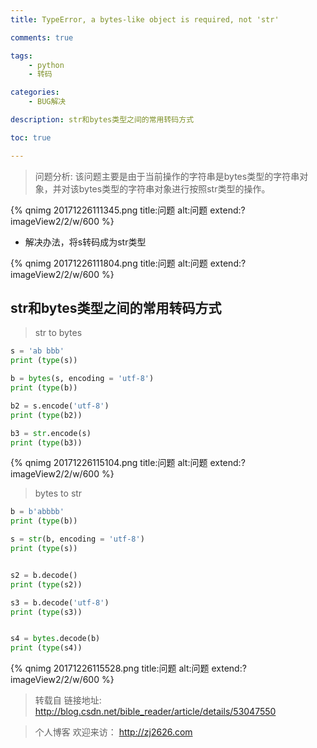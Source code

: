 ```yaml
---
title: TypeError, a bytes-like object is required, not 'str'

comments: true

tags: 
    - python
    - 转码

categories: 
    - BUG解决

description: str和bytes类型之间的常用转码方式

toc: true

---
```


> 问题分析: 该问题主要是由于当前操作的字符串是bytes类型的字符串对象，并对该bytes类型的字符串对象进行按照str类型的操作。

{% qnimg 20171226111345.png title:问题 alt:问题 extend:?imageView2/2/w/600 %}

* 解决办法，将s转码成为str类型

{% qnimg 20171226111804.png title:问题 alt:问题 extend:?imageView2/2/w/600 %}

<!--more-->

## str和bytes类型之间的常用转码方式

> str to bytes

```python
s = 'ab bbb'
print (type(s))

b = bytes(s, encoding = 'utf-8')
print (type(b))

b2 = s.encode('utf-8')
print (type(b2))

b3 = str.encode(s)
print (type(b3))
```

{% qnimg 20171226115104.png title:问题 alt:问题 extend:?imageView2/2/w/600 %}

> bytes to str

```python
b = b'abbbb'
print (type(b))

s = str(b, encoding = 'utf-8')
print (type(s))


s2 = b.decode()
print (type(s2))

s3 = b.decode('utf-8')
print (type(s3))


s4 = bytes.decode(b)
print (type(s4))
```

{% qnimg 20171226115528.png title:问题 alt:问题 extend:?imageView2/2/w/600 %}



> 转载自 链接地址: http://blog.csdn.net/bible_reader/article/details/53047550

> 个人博客 欢迎来访： http://zj2626.com